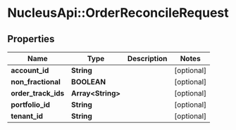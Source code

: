 # NucleusApi::OrderReconcileRequest

## Properties
Name | Type | Description | Notes
------------ | ------------- | ------------- | -------------
**account_id** | **String** |  | [optional] 
**non_fractional** | **BOOLEAN** |  | [optional] 
**order_track_ids** | **Array&lt;String&gt;** |  | [optional] 
**portfolio_id** | **String** |  | [optional] 
**tenant_id** | **String** |  | [optional] 


